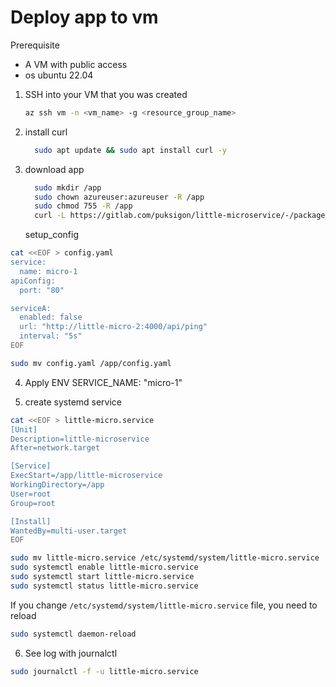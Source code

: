# Deploy app to vm

Prerequisite

- A VM with public access
- os ubuntu 22.04

1. SSH into your VM that you was created

   ```bash
   az ssh vm -n <vm_name> -g <resource_group_name>
   ```

2. install curl

   ```bash
     sudo apt update && sudo apt install curl -y
   ```

3. download app

   ```bash
     sudo mkdir /app
     sudo chown azureuser:azureuser -R /app
     sudo chmod 755 -R /app
     curl -L https://gitlab.com/puksigon/little-microservice/-/package_files/139559074/download -o /app/little-microservice

   ```

   setup_config

```bash
cat <<EOF > config.yaml
service:
  name: micro-1
apiConfig:
  port: "80"

serviceA:
  enabled: false
  url: "http://little-micro-2:4000/api/ping"
  interval: "5s"
EOF

sudo mv config.yaml /app/config.yaml
```

4. Apply ENV
   SERVICE_NAME: "micro-1"

5. create systemd service

```bash
cat <<EOF > little-micro.service
[Unit]
Description=little-microservice
After=network.target

[Service]
ExecStart=/app/little-microservice
WorkingDirectory=/app
User=root
Group=root

[Install]
WantedBy=multi-user.target
EOF

sudo mv little-micro.service /etc/systemd/system/little-micro.service
sudo systemctl enable little-micro.service
sudo systemctl start little-micro.service
sudo systemctl status little-micro.service
```

If you change `/etc/systemd/system/little-micro.service` file, you need to reload

```bash
sudo systemctl daemon-reload
```

6. See log with journalctl

```bash
sudo journalctl -f -u little-micro.service
```
